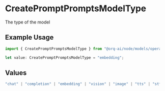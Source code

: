# CreatePromptPromptsModelType

The type of the model

## Example Usage

```typescript
import { CreatePromptPromptsModelType } from "@orq-ai/node/models/operations";

let value: CreatePromptPromptsModelType = "embedding";
```

## Values

```typescript
"chat" | "completion" | "embedding" | "vision" | "image" | "tts" | "stt" | "rerank" | "moderations"
```